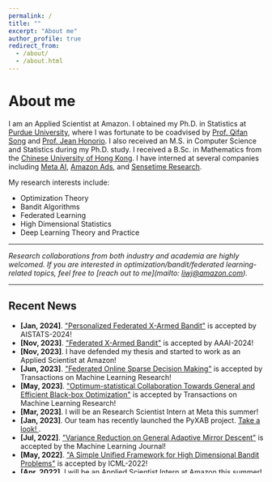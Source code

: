 ```yaml
---
permalink: /
title: ""
excerpt: "About me"
author_profile: true
redirect_from: 
  - /about/
  - /about.html
---
```

# <i class="fa fa-cog fa-fw"></i> About me #
I am an Applied Scientist at Amazon. I obtained my Ph.D. in Statistics at [Purdue University](https://www.purdue.edu/), where I was fortunate to be coadvised by [Prof. Qifan Song](https://www.stat.purdue.edu/~qfsong/) and [Prof. Jean Honorio](https://www.cs.purdue.edu/homes/jhonorio/). 
I also received an M.S. in Computer Science and Statistics during my Ph.D. study. 
I received a B.Sc. in Mathematics from the [Chinese University of Hong Kong](http://www.cuhk.edu.hk/english/index.html).
I have interned at several companies including [Meta AI](https://ai.facebook.com), [Amazon Ads](https://advertising.amazon.com/), and [Sensetime Research](https://www.sensetime.com/en).

My research interests include:

* Optimization Theory
* Bandit Algorithms
* Federated Learning
* High Dimensional Statistics
* Deep Learning Theory and Practice

---
_Research collaborations from both industry and academia are highly welcomed. If you are interested in optimization/bandit/federated learning-related topics, feel free to [reach out to me](mailto: liwj@amazon.com)._

---

## <i class="fa fa-fw fa-rss "></i> Recent News ##

<ul style="width: auto; height: 300px; overflow: auto">

  <li> <b>[Jan, 2024]</b>. <a href="https://williamlwj.github.io/About//publications/PF-X">"Personalized Federated X-Armed Bandit"</a> is accepted by AISTATS-2024! </li>

  <li> <b>[Nov, 2023]</b>. <a href="https://williamlwj.github.io/About//publications/Fed-X">"Federated X-Armed Bandit"</a> is accepted by AAAI-2024! </li>

  <li> <b>[Nov, 2023]</b>. I have defended my thesis and started to work as an Applied Scientist at Amazon! </li>

  <li> <b>[Jun, 2023]</b>. <a href="https://williamlwj.github.io/About//publications/Fed-LASSO">"Federated Online Sparse Decision Making"</a> is accepted by Transactions on Machine Learning Research! </li>

  <li> <b>[May, 2023]</b>. <a href="https://williamlwj.github.io/About//publications/VHCT">"Optimum-statistical Collaboration Towards General and Efficient Black-box Optimization"</a> is accepted by Transactions on Machine Learning Research! </li>

  <li> <b>[Mar, 2023]</b>. I will be an Research Scientist Intern at Meta this summer! </li>

  <li> <b>[Jan, 2023]</b>. Our team has recently launched the PyXAB project. <a href="https://github.com/WilliamLwj/PyXAB">Take a look! </a>. </li>

  <li> <b>[Jul, 2022]</b>. <a href="https://williamlwj.github.io/About//publications/SVRGMD">"Variance Reduction on General Adaptive Mirror Descent"</a> is accepted by the Machine Learning Journal!</li>

  <li> <b>[May, 2022]</b>.  <a href="https://williamlwj.github.io/About//publications/Bandit_framework">"A Simple Unified Framework for High Dimensional Bandit Problems"</a> is accepted by ICML-2022!</li>

  <li> <b>[Apr, 2022]</b>. I will be an Applied Scientist Intern at Amazon this summer! </li>

  <li> <b>[Mar, 2022]</b>. I have passed the preliminary exam! Many thanks to my advisors and my committee members. </li>

  <li> <b>[Oct, 2021]</b>. <a href="https://williamlwj.github.io/About//publications/VHCT">"Optimum-statistical Collaboration Towards Efficient Black-box Optimization"</a> is accepted by the NeurIPS2021 OPT Workshop!</li>
  
  <li> <b>[Oct, 2020]</b>. <a href="https://williamlwj.github.io/About//publications/SVRGMD">"Variance Reduction on Adaptive Mirror Descent"</a> is accepted by the NeurIPS2020 OPT Workshop with <b>Spotlight</b> presentation!</li>
  
  <li> <b>[Aug, 2020]</b>. I have passed the qualifying exams!</li>
  
</ul>



<script type='text/javascript' id='clustrmaps' src='//cdn.clustrmaps.com/map_v2.js?cl=1c679e&w=a&t=n&d=rvMTQFEORcQs4AVWtIVoK6ghclOws8CSKxqlBN5Map8&co=ffffff'></script>

